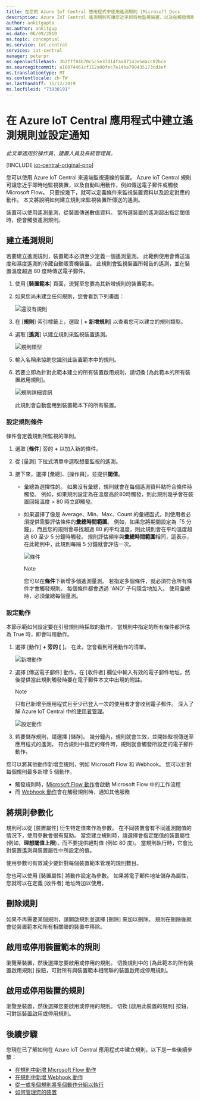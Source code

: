 ```yaml
---
title: 在您的 Azure IoT Central 應用程式中使用遙測規則 |Microsoft Docs
description: Azure IoT Central 遙測規則可讓您近乎即時地監視裝置，以及在觸發規則時自動叫用動作，例如傳送電子郵件。
author: ankitgupta
ms.author: ankitgup
ms.date: 06/09/2019
ms.topic: conceptual
ms.service: iot-central
services: iot-central
manager: peterpr
ms.openlocfilehash: 3b2fff84b70c5c5e37d14faa87143e5dacc82bce
ms.sourcegitcommit: a10074461cf112a00fec7e14ba700435173cd3ef
ms.translationtype: MT
ms.contentlocale: zh-TW
ms.lasthandoff: 11/12/2019
ms.locfileid: "73930191"
---
```

# <a name="create-a-telemetry-rule-and-set-up-notifications-in-your-azure-iot-central-application"></a>在 Azure IoT Central 應用程式中建立遙測規則並設定通知

*此文章適用於操作員、建置人員及系統管理員。*

[!INCLUDE [iot-central-original-pnp](../../../includes/iot-central-original-pnp-note.md)]

您可以使用 Azure IoT Central 來遠端監視連線的裝置。 Azure IoT Central 規則可讓您近乎即時地監視裝置，以及自動叫用動作，例如傳送電子郵件或觸發 Microsoft Flow。 只要按幾下，就可以定義條件來監視裝置資料以及設定對應的動作。 本文將說明如何建立規則來監視裝置所傳送的遙測。

裝置可以使用遙測量測，從裝置傳送數值資料。 當所選裝置的遙測超出指定閾值時，便會觸發遙測規則。

## <a name="create-a-telemetry-rule"></a>建立遙測規則

若要建立遙測規則，裝置範本必須至少定義一個遙測量測。 此範例使用會傳送溫度和濕度遙測的冷藏自動販賣機裝置。 此規則會監視裝置所報告的遙測，並在裝置溫度超過 80 度時傳送電子郵件。

1. 使用 [**裝置範本**] 頁面，流覽至您要為其新增規則的裝置範本。

1. 如果您尚未建立任何規則，您會看到下列畫面：

    ![還沒有規則](media/howto-create-telemetry-rules/rules_landing_page1.png)

1. 在 [**規則**] 索引標籤上，選取 [ **+ 新增規則**] 以查看您可以建立的規則類型。

1. 選取 [**遙測**] 以建立規則來監視裝置遙測。

    ![規則類型](media/howto-create-telemetry-rules/rule_types1.png)

1. 輸入名稱來協助您識別此裝置範本中的規則。

1. 若要立即為針對此範本建立的所有裝置啟用規則，請切換 [為此範本的所有裝置啟用規則]。

   ![規則詳細資訊](media/howto-create-telemetry-rules/rule_detail1.png)

    此規則會自動套用到裝置範本下的所有裝置。

### <a name="configure-the-rule-conditions"></a>設定規則條件

條件會定義規則所監視的準則。

1. 選取 [**條件**] 旁的 **+** 以加入新的條件。

1. 從 [量測] 下拉式清單中選取想要監視的遙測。

1. 接下來，選擇 [彙總]、[操作員]，並提供**閾值**。
   - 彙總為選擇性的。 如果沒有彙總，規則就會在每個遙測資料點符合條件時觸發。 例如，如果規則設定為在溫度高於80時觸發，則此規則幾乎會在裝置回報溫度 > 80 時立即觸發。
   - 如果選擇了像是 Average、Min、Max、Count 的彙總函式，則使用者必須提供需要評估條件的**彙總時間範圍**。 例如，如果您將期間設定為「5 分鐘」，而且您的規則會尋找超過 80 的平均溫度，則此規則會在平均溫度超過 80 至少 5 分鐘時觸發。 規則評估頻率與**彙總時間範圍**相同，這表示，在此範例中，此規則每隔 5 分鐘就會評估一次。

     ![條件](media/howto-create-telemetry-rules/aggregate_condition_filled_out1.png)

     >[!NOTE]
     >您可以在**條件**下新增多個遙測量測。 若指定多個條件，就必須符合所有條件才會觸發規則。 每個條件都會透過 'AND' 子句隱含地加入。 使用彙總時，必須彙總每個量測。

### <a name="configure-actions"></a>設定動作

本節示範如何設定要在引發規則時採取的動作。 當規則中指定的所有條件都評估為 True 時，即會叫用動作。

1. 選擇 [動作] **+ 旁的 [** ]。 在此，您會看到可用動作的清單。  

    ![新增動作](media/howto-create-telemetry-rules/add_action1.png)

1. 選擇 [傳送電子郵件] 動作，在 [收件者] 欄位中輸入有效的電子郵件地址，然後提供當此規則觸發時要在電子郵件本文中出現的附註。

    > [!NOTE]
    > 只有已新增至應用程式且至少已登入一次的使用者才會收到電子郵件。 深入了解 Azure IoT Central 中的[使用者管理](howto-administer.md)。

   ![設定動作](media/howto-create-telemetry-rules/configure_action1.png)

1. 若要儲存規則，請選擇 [儲存]。 幾分鐘內，規則就會生效，並開始監視傳送至應用程式的遙測。 符合規則中指定的條件時，規則就會觸發所設定的電子郵件動作。

您可以將其他動作新增至規則，例如 Microsoft Flow 和 Webhook。 您可以針對每個規則最多新增 5 個動作。

- 觸發規則時，[Microsoft Flow 動作](howto-add-microsoft-flow.md)會啟動 Microsoft Flow 中的工作流程 
- 而 [Webhook 動作](howto-create-webhooks.md)會在觸發規則時，通知其他服務

## <a name="parameterize-the-rule"></a>將規則參數化

規則可以從 [裝置屬性] 衍生特定值來作為參數。 在不同裝置會有不同遙測閾值的情況下，使用參數會很有幫助。 當您建立規則時，請選擇會指定閾值的裝置屬性 (例如，**理想閾值上限**)，而不要提供絕對值 (例如 80 度)。 當規則執行時，它會比對裝置遙測與裝置屬性中所設定的值。

使用參數可有效減少要針對每個裝置範本管理的規則數目。

您也可以使用 [裝置屬性] 將動作設定為參數。 如果將電子郵件地址儲存為屬性，您就可以在定義 [收件者] 地址時加以使用。

## <a name="delete-a-rule"></a>刪除規則

如果不再需要某個規則，請開啟規則並選擇 [刪除] 來加以刪除。 規則在刪除後就會從裝置範本和所有相關聯的裝置中移除。

## <a name="enable-or-disable-a-rule-for-a-device-template"></a>啟用或停用裝置範本的規則

瀏覽至裝置，然後選擇您要啟用或停用的規則。 切換規則中的 [為此範本的所有裝置啟用規則] 按鈕，可對所有與裝置範本相關聯的裝置啟用或停用規則。

## <a name="enable-or-disable-a-rule-for-a-device"></a>啟用或停用裝置的規則

瀏覽至裝置，然後選擇您要啟用或停用的規則。 切換 [啟用此裝置的規則] 按鈕，可對該裝置啟用或停用規則。

## <a name="next-steps"></a>後續步驟

您現在已了解如何在 Azure IoT Central 應用程式中建立規則，以下是一些後續步驟：

- [在規則中新增 Microsoft Flow 動作](howto-add-microsoft-flow.md)
- [在規則中新增 Webhook 動作](howto-create-webhooks.md)
- [從一或多個規則將多個動作分組以執行](howto-use-action-groups.md)
- [如何管理您的裝置](howto-manage-devices.md)
